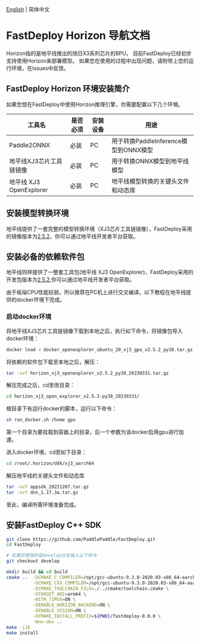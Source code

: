 [English](../../en/build_and_install/horizon.md) | 简体中文

# FastDeploy Horizon 导航文档

Horizon指的是地平线推出的旭日X3系列芯片的BPU。
目前FastDeploy已经初步支持使用Horizon来部署模型。
如果您在使用的过程中出现问题，请附带上您的运行环境，在Issues中反馈。

## FastDeploy Horizon 环境安装简介

如果您想在FastDeploy中使用Horizon推理引擎，你需要配置以下几个环境。

| 工具名          | 是否必须 | 安装设备  | 用途                              |  
|--------------|------|-------|---------------------------------|
| Paddle2ONNX  | 必装   | PC    | 用于转换PaddleInference模型到ONNX模型    |  
| 地平线XJ3芯片工具链镜像 | 必装   | PC    | 用于转换ONNX模型到地平线模型               |  
| 地平线 XJ3 OpenExplorer       | 必装   | PC | 地平线模型转换的关键头文件和动态库 |

## 安装模型转换环境

地平线提供了一套完整的模型转换环境（XJ3芯片工具链镜像），FastDeploy采用的镜像版本为[2.5.2](ftp://vrftp.horizon.ai/Open_Explorer_gcc_9.3.0/2.5.2/docker_openexplorer_ubuntu_20_xj3_gpu_v2.5.2_py38.tar.gz)，你可以通过地平线开发者平台获取。


## 安装必备的依赖软件包

地平线同样提供了一整套工具包(地平线 XJ3 OpenExplorer)，FastDeploy采用的开发包版本为[2.5.2](ftp://vrftp.horizon.ai/Open_Explorer_gcc_9.3.0/2.5.2/horizon_xj3_openexplorer_v2.5.2_py38_20230331.tar.gz),你可以通过地平线开发者平台获取。

由于板端CPU性能较弱，所以推荐在PC机上进行交叉编译。以下教程在地平线提供的docker环境下完成。

### 启动docker环境
将地平线XJ3芯片工具链镜像下载到本地之后，执行如下命令，将镜像包导入docker环境：

```bash
docker load < docker_openexplorer_ubuntu_20_xj3_gpu_v2.5.2_py38.tar.gz
```
将依赖的软件包下载至本地之后，解压：
```bash
tar -xvf horizon_xj3_openexplorer_v2.5.2_py38_20230331.tar.gz
```
解压完成之后，cd至改目录：
```bash
cd horizon_xj3_open_explorer_v2.5.2-py38_20230331/
```

根目录下有运行docker的脚本，运行以下命令：
```bash
sh run_docker.sh /home gpu
```

第一个目录为要挂载到容器上的目录，后一个参数为该docker启用gpu进行加速。

进入docker环境，cd至如下目录：
```bash
cd /root/.horizon/ddk/xj3_aarch64
```
解压地平线的关键头文件和动态库
```bash
tar -xvf appsdk_20221207.tar.gz
tar -xvf dnn_1.17.3a.tar.gz
```
至此，编译所需环境准备完成。

## 安装FastDeploy C++ SDK

```bash
git clone https://github.com/PaddlePaddle/FastDeploy.git
cd FastDeploy

# 如果您使用的是develop分支输入以下命令
git checkout develop

mkdir build && cd build
cmake ..  -DCMAKE_C_COMPILER=/opt/gcc-ubuntu-9.3.0-2020.03-x86_64-aarch64-linux-gnu//bin/aarch64-linux-gnu-gcc \
          -DCMAKE_CXX_COMPILER=/opt/gcc-ubuntu-9.3.0-2020.03-x86_64-aarch64-linux-gnu//bin/aarch64-linux-gnu-g++ \
          -DCMAKE_TOOLCHAIN_FILE=./../cmake/toolchain.cmake \
          -DTARGET_ABI=arm64 \
          -WITH_TIMVX=ON \
          -DENABLE_HORIZON_BACKEND=ON \
          -DENABLE_VISION=ON \
          -DCMAKE_INSTALL_PREFIX=${PWD}/fastdeploy-0.0.0 \
          -Wno-dev ..
make -j16
make install
```

